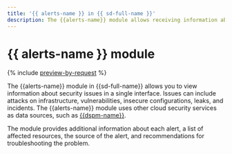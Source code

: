 ```yaml
---
title: '{{ alerts-name }} in {{ sd-full-name }}'
description: The {{alerts-name}} module allows receiving information about security issues in the {{yandex-cloud}} client infrastructure in a single interface.
---
```


# {{ alerts-name }} module

{% include [preview-by-request](../../_includes/note-preview-by-request.md) %}

The {{alerts-name}} module in {{sd-full-name}} allows you to view information about security issues in a single interface. Issues can include attacks on infrastructure, vulnerabilities, insecure configurations, leaks, and incidents. The {{alerts-name}} module uses other cloud security services as data sources, such as [{{dspm-name}}](dspm.md).

The module provides additional information about each alert, a list of affected resources, the source of the alert, and recommendations for troubleshooting the problem.
